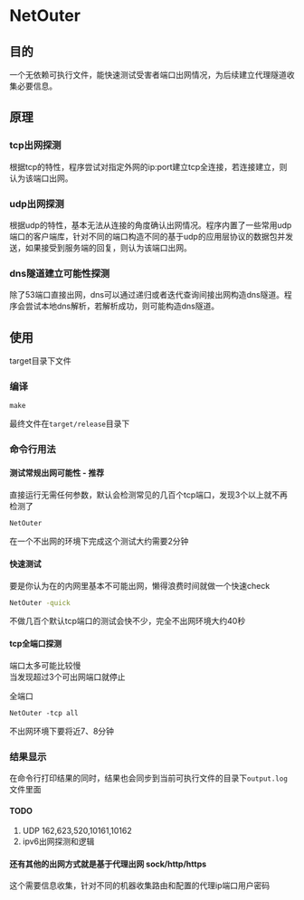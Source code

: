 # NetOuter

## 目的

一个无依赖可执行文件，能快速测试受害者端口出网情况，为后续建立代理隧道收集必要信息。

## 原理

### tcp出网探测

根据tcp的特性，程序尝试对指定外网的ip:port建立tcp全连接，若连接建立，则认为该端口出网。  

### udp出网探测

根据udp的特性，基本无法从连接的角度确认出网情况。程序内置了一些常用udp端口的客户端库，针对不同的端口构造不同的基于udp的应用层协议的数据包并发送，如果接受到服务端的回复，则认为该端口出网。

### dns隧道建立可能性探测

除了53端口直接出网，dns可以通过递归或者迭代查询间接出网构造dns隧道。程序会尝试本地dns解析，若解析成功，则可能构造dns隧道。

## 使用

target目录下文件

### 编译

```
make
```

最终文件在`target/release`目录下

### 命令行用法

#### 测试常规出网可能性 - 推荐

直接运行无需任何参数，默认会检测常见的几百个tcp端口，发现3个以上就不再检测了

```bash
NetOuter
```

在一个不出网的环境下完成这个测试大约需要2分钟

#### 快速测试

要是你认为在的内网里基本不可能出网，懒得浪费时间就做一个快速check

```bash
NetOuter -quick
```

不做几百个默认tcp端口的测试会快不少，完全不出网环境大约40秒

#### tcp全端口探测

端口太多可能比较慢  
当发现超过3个可出网端口就停止

全端口

```
NetOuter -tcp all
```

不出网环境下要将近7、8分钟

### 结果显示

在命令行打印结果的同时，结果也会同步到当前可执行文件的目录下`output.log`文件里面

#### TODO

1. UDP 162,623,520,10161,10162
3. ipv6出网探测和逻辑


#### 还有其他的出网方式就是基于代理出网 sock/http/https

这个需要信息收集，针对不同的机器收集路由和配置的代理ip端口用户密码




